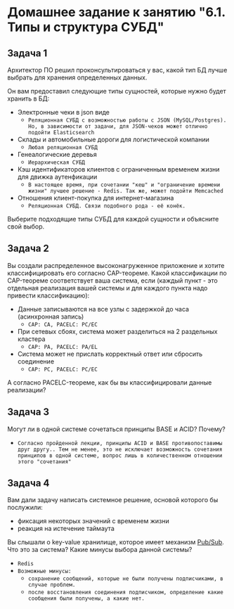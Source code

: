 # Домашнее задание к занятию "6.1. Типы и структура СУБД"

## Задача 1

Архитектор ПО решил проконсультироваться у вас, какой тип БД 
лучше выбрать для хранения определенных данных.

Он вам предоставил следующие типы сущностей, которые нужно будет хранить в БД:

- Электронные чеки в json виде
  - `Реляционная СУБД с возможностью работы с JSON (MySQL/Postgres). Но, в зависимости от задачи, для JSON-чеков может отлично подойти Elasticsearch`
- Склады и автомобильные дороги для логистической компании
  - `Любая реляционная СУБД`
- Генеалогические деревья
  - `Иерархическая СУБД`
- Кэш идентификаторов клиентов с ограниченным временем жизни для движка аутенфикации
  - `В настоящее время, при сочетании "кеш" и "ограничение времени жизни" лучшее решение - Redis. Так же, может подойти Memcached`
- Отношения клиент-покупка для интернет-магазина
  - `Реляционная СУБД. Связи подобного рода - её конёк.`

Выберите подходящие типы СУБД для каждой сущности и объясните свой выбор.

## Задача 2

Вы создали распределенное высоконагруженное приложение и хотите классифицировать его согласно 
CAP-теореме. Какой классификации по CAP-теореме соответствует ваша система, если 
(каждый пункт - это отдельная реализация вашей системы и для каждого пункта надо привести классификацию):

- Данные записываются на все узлы с задержкой до часа (асинхронная запись)
  - `CAP: CA, PACELC: PC/EC`
- При сетевых сбоях, система может разделиться на 2 раздельных кластера
  - `CAP: PA, PACELC: PA/EL`
- Система может не прислать корректный ответ или сбросить соединение
  - `CAP: PC, PACELC: PC/EC`

А согласно PACELC-теореме, как бы вы классифицировали данные реализации?

## Задача 3

Могут ли в одной системе сочетаться принципы BASE и ACID? Почему?
    
- `Согласно пройденной лекции, принципы ACID и BASE противопоставимы друг другу.. Тем не менее, это не исключает возможность сочетания принципов в одной системе, вопрос лишь в количественном отношении этого "сочетания"`

## Задача 4

Вам дали задачу написать системное решение, основой которого бы послужили:

- фиксация некоторых значений с временем жизни
- реакция на истечение таймаута

Вы слышали о key-value хранилище, которое имеет механизм [Pub/Sub](https://habr.com/ru/post/278237/). 
Что это за система? Какие минусы выбора данной системы?
    
   - `Redis`
   - `Возможные минусы:`
     - `сохранение сообщений, которые не были получены подписчиками, в случае проблем.`
     - `после восстановления соединения подписчиком, определение какие сообщения были получены, а какие нет.`